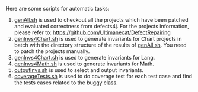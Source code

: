 Here are some scripts for automatic tasks:  
1. [genAll.sh](./genAll.sh) is used to checkout all the projects which have been patched and evaluated correctness from defects4j. For the projects information, please refer to: https://github.com/Ultimanecat/DefectRepairing  
2. [genInvs4Chart.sh](./genInvs4Chart.sh) is used to generate invariants for Chart projects in batch with the directory structure of the results of [genAll.sh](./genAll.sh). You need to patch the projects manually.  
3. [genInvs4Chart.sh](./genInvs4Chart.sh) is used to generate invariants for Lang.  
4. [genInvs4Math.sh](./genInvs4Math.sh) is used to generate invariants for Math.  
5. [outputInvs.sh](./outputInvs.sh) is used to select and output invariants.  
6. [coverageTests.sh](./coverageTests.sh) is used to do coverage test for each test case and find the tests cases related to the buggy class.